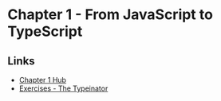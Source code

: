 # Chapter 1 - From JavaScript to TypeScript

## Links

- [Chapter 1 Hub][ref-chapter01-hub]
- [Exercises - The Typeinator][ref-chapter01-exercises-the-typinator]

<!-- References -->

[ref-chapter01-hub]: https://www.learningtypescript.com/from-javascript-to-typescript/
[ref-chapter01-exercises-the-typinator]: https://www.learningtypescript.com/from-javascript-to-typescript/the-typeinator/
